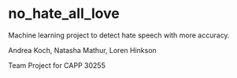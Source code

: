 # no_hate_all_love
Machine learning project to detect hate speech with more accuracy.

Andrea Koch, Natasha Mathur, Loren Hinkson

Team Project for CAPP 30255
